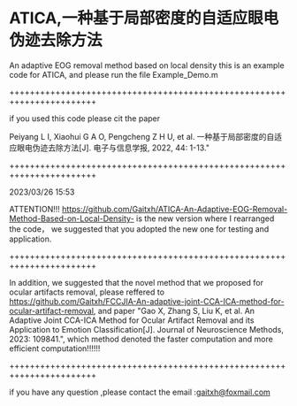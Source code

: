 # ATICA,一种基于局部密度的自适应眼电伪迹去除方法
An adaptive EOG removal method based on local density
this is an example code for ATICA, and please run the file Example_Demo.m

+++++++++++++++++++++++++++++++++++++++++++++++++++++++++++++++++++++++

if you used this code please cit the paper

Peiyang L I, Xiaohui G A O, Pengcheng Z H U, et al. 一种基于局部密度的自适应眼电伪迹去除方法[J]. 电子与信息学报, 2022, 44: 1-13."


+++++++++++++++++++++++++++++++++++++++++++++++++++++++++++++++++++++++

2023/03/26 15:53

ATTENTION!!! 
https://github.com/Gaitxh/ATICA-An-Adaptive-EOG-Removal-Method-Based-on-Local-Density-
is the new version where I rearranged the code， we suggested that you adopted the new one for testing and application.

+++++++++++++++++++++++++++++++++++++++++++++++++++++++++++++++++++++++

In addition, we suggested that the novel method that we proposed for ocular artifacts removal, please reffered to https://github.com/Gaitxh/FCCJIA-An-adaptive-joint-CCA-ICA-method-for-ocular-artifact-removal, and paper "Gao X, Zhang S, Liu K, et al. An Adaptive Joint CCA-ICA Method for Ocular Artifact Removal and its Application to Emotion Classification[J]. Journal of Neuroscience Methods, 2023: 109841.", which method denoted the faster computation and more efficient computation!!!!!!

+++++++++++++++++++++++++++++++++++++++++++++++++++++++++++++++++++++++

if you have any question ,please contact the email :gaitxh@foxmail.com
